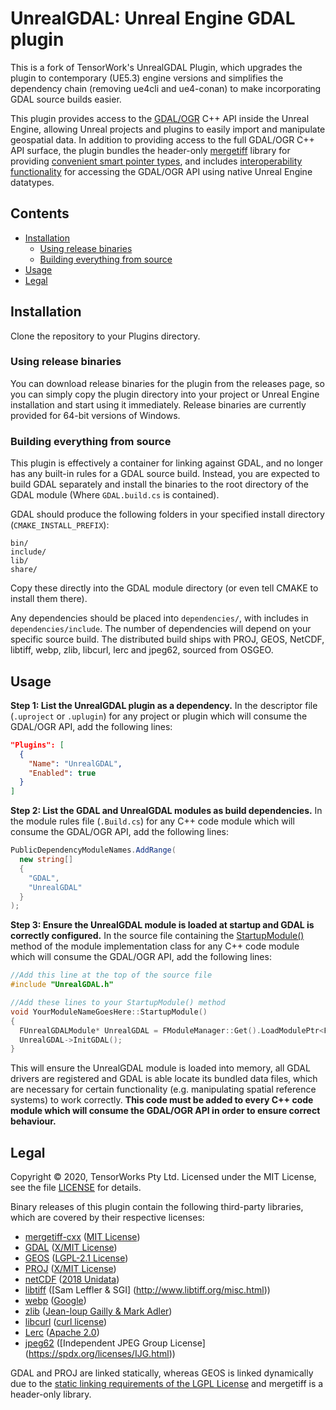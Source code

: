 # UnrealGDAL: Unreal Engine GDAL plugin

This is a fork of TensorWork's UnrealGDAL Plugin, which upgrades the plugin to contemporary (UE5.3) engine versions and simplifies the dependency chain (removing ue4cli and ue4-conan) to make incorporating GDAL source builds easier.

This plugin provides access to the [GDAL/OGR](https://gdal.org/) C++ API inside the Unreal Engine, allowing Unreal projects and plugins to easily import and manipulate geospatial data. In addition to providing access to the full GDAL/OGR C++ API surface, the plugin bundles the header-only [mergetiff](https://github.com/adamrehn/mergetiff-cxx) library for providing [convenient smart pointer types](./Source/UnrealGDAL/Public/SmartPointers.h), and includes [interoperability functionality](./Source/UnrealGDAL/Public/GDALHelpers.h) for accessing the GDAL/OGR API using native Unreal Engine datatypes.

## Contents

- [Installation](#installation)
  - [Using release binaries](#using-release-binaries)
  - [Building everything from source](#building-everything-from-source)
- [Usage](#usage)
- [Legal](#legal)


## Installation
Clone the repository to your Plugins directory. 


### Using release binaries

You can download release binaries for the plugin from the releases page, so you can simply copy the plugin directory into your project or Unreal Engine installation and start using it immediately. Release binaries are currently provided for 64-bit versions of Windows.

### Building everything from source
This plugin is effectively a container for linking against GDAL, and no longer has any built-in rules for a GDAL source build. Instead, you are expected to build GDAL separately and install the binaries to the root directory of the GDAL module (Where `GDAL.build.cs` is contained).

GDAL should produce the following folders in your specified install directory (`CMAKE_INSTALL_PREFIX`):
```
bin/
include/
lib/
share/
```
Copy these directly into the GDAL module directory (or even tell CMAKE to install them there).

Any dependencies should be placed into `dependencies/`, with includes in `dependencies/include`. The number of dependencies will
depend on your specific source build. The distributed build ships with PROJ, GEOS, NetCDF, libtiff, webp, zlib, libcurl, lerc and jpeg62, sourced from OSGEO.


## Usage

**Step 1: List the UnrealGDAL plugin as a dependency.** In the descriptor file (`.uproject` or `.uplugin`) for any project or plugin which will consume the GDAL/OGR API, add the following lines:

```json
"Plugins": [
  {
    "Name": "UnrealGDAL",
    "Enabled": true
  }
]
```

**Step 2: List the GDAL and UnrealGDAL modules as build dependencies.** In the module rules file (`.Build.cs`) for any C++ code module which will consume the GDAL/OGR API, add the following lines:

```csharp
PublicDependencyModuleNames.AddRange(
  new string[]
  {
    "GDAL",
    "UnrealGDAL"
  }
);
```

**Step 3: Ensure the UnrealGDAL module is loaded at startup and GDAL is correctly configured.** In the source file containing the [StartupModule()](https://docs.unrealengine.com/en-US/API/Runtime/Core/Modules/IModuleInterface/StartupModule/index.html) method of the module implementation class for any C++ code module which will consume the GDAL/OGR API, add the following lines:

```cxx
//Add this line at the top of the source file
#include "UnrealGDAL.h"

//Add these lines to your StartupModule() method
void YourModuleNameGoesHere::StartupModule()
{
  FUnrealGDALModule* UnrealGDAL = FModuleManager::Get().LoadModulePtr<FUnrealGDALModule>("UnrealGDAL");
  UnrealGDAL->InitGDAL();
}
```

This will ensure the UnrealGDAL module is loaded into memory, all GDAL drivers are registered and GDAL is able locate its bundled data files, which are necessary for certain functionality (e.g. manipulating spatial reference systems) to work correctly. **This code must be added to every C++ code module which will consume the GDAL/OGR API in order to ensure correct behaviour.**


## Legal

Copyright &copy; 2020, TensorWorks Pty Ltd. Licensed under the MIT License, see the file [LICENSE](./LICENSE) for details.

Binary releases of this plugin contain the following third-party libraries, which are covered by their respective licenses:

- [mergetiff-cxx](https://github.com/adamrehn/mergetiff-cxx) ([MIT License](https://github.com/adamrehn/mergetiff-cxx/blob/master/LICENSE))
- [GDAL](https://gdal.org/) ([X/MIT License](https://github.com/OSGeo/gdal/blob/master/gdal/LICENSE.TXT))
- [GEOS](https://trac.osgeo.org/geos) ([LGPL-2.1 License](https://github.com/libgeos/geos/blob/master/COPYING))
- [PROJ](https://proj.org/) ([X/MIT License](https://github.com/OSGeo/PROJ/blob/master/COPYING))
- [netCDF](https://www.unidata.ucar.edu/software/netcdf/) ([2018 Unidata](https://docs.unidata.ucar.edu/netcdf-c/current/copyright.html))
- [libtiff](http://www.libtiff.org/) ([Sam Leffler & SGI] (http://www.libtiff.org/misc.html))
- [webp](https://developers.google.com/speed/webp) ([Google](https://www.webmproject.org/license/software/))
- [zlib](https://www.zlib.net/manual.html) ([Jean-loup Gailly & Mark Adler](https://www.zlib.net/manual.html))
- [libcurl](https://curl.se/libcurl/) ([curl license](https://curl.se/docs/copyright.html))
- [Lerc](https://github.com/Esri/lerc) ([Apache 2.0](https://github.com/Esri/lerc/blob/master/LICENSE))
- [jpeg62](https://gnuwin32.sourceforge.net/packages/jpeg.htm) ([Independent JPEG Group License] (https://spdx.org/licenses/IJG.html))

GDAL and PROJ are linked statically, whereas GEOS is linked dynamically due to the [static linking requirements of the LGPL License](https://www.gnu.org/licenses/gpl-faq.en.html#LGPLStaticVsDynamic) and mergetiff is a header-only library. 